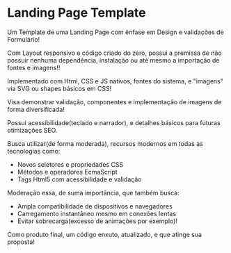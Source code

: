 # Landing Page Template

Um Template de uma Landing Page com ênfase em Design e validações de Formulário!

Com Layout responsivo e código criado do zero, possui a premissa de não possuir nenhuma
dependência, instalação ou até mesmo a importação de fontes e imagens!!

Implementado com Html, CSS e JS nativos, fontes do sistema, e "imagens" via SVG ou shapes 
básicos em CSS!

Visa demonstrar validação, componentes e implementação de imagens de forma diversificada!

Possui acessibilidade(teclado e narrador), e detalhes básicos para futuras otimizações SEO.

Busca utilizar(de forma moderada), recursos modernos em todas as tecnologias como:

- Novos seletores e propriedades CSS
- Métodos e operadores EcmaScript
- Tags Html5 com acessibilidade e validação

Moderação essa, de suma importância, que também busca:

 - Ampla compatibilidade de dispositivos e navegadores
 - Carregamento instantâneo mesmo em conexões lentas
 - Evitar sobrecarga(excesso de animações por exemplo)!

Como produto final, um código enxuto, atualizado, e que atinge sua proposta!
